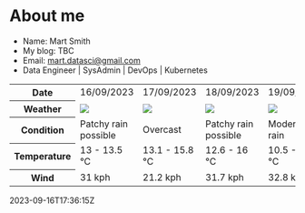 # About me

- Name: Mart Smith
- My blog: TBC
- Email: [mart.datasci@gmail.com](mailto:mart.datasci6@gmail.com)
- Data Engineer | SysAdmin | DevOps | Kubernetes


<table>
    <tr>
        <th>Date</th>
        <td>16/09/2023</td><td>17/09/2023</td><td>18/09/2023</td><td>19/09/2023</td><td>20/09/2023</td><td>21/09/2023</td><td>22/09/2023</td>
    </tr>
    <tr>
        <th>Weather</th>
        <td><img src="https://cdn.weatherapi.com/weather/64x64/day/176.png"/></td><td><img src="https://cdn.weatherapi.com/weather/64x64/day/122.png"/></td><td><img src="https://cdn.weatherapi.com/weather/64x64/day/176.png"/></td><td><img src="https://cdn.weatherapi.com/weather/64x64/day/302.png"/></td><td><img src="https://cdn.weatherapi.com/weather/64x64/day/302.png"/></td><td><img src="https://cdn.weatherapi.com/weather/64x64/day/176.png"/></td><td><img src="https://cdn.weatherapi.com/weather/64x64/day/302.png"/></td>
    </tr>
    <tr>
        <th>Condition</th>
        <td width="200px">Patchy rain possible</td><td width="200px">Overcast</td><td width="200px">Patchy rain possible</td><td width="200px">Moderate rain</td><td width="200px">Moderate rain</td><td width="200px">Patchy rain possible</td><td width="200px">Moderate rain</td>
    </tr>
    <tr>
        <th>Temperature</th>
        <td>13 -  13.5 °C</td><td>13.1 -  15.8 °C</td><td>12.6 -  16 °C</td><td>10.5 -  15.5 °C</td><td>12.5 -  16.2 °C</td><td>10.5 -  15.3 °C</td><td>11.7 -  12.4 °C</td>
    </tr>
    <tr>
        <th>Wind</th>
        <td>31 kph</td><td>21.2 kph</td><td>31.7 kph</td><td>32.8 kph</td><td>44.6 kph</td><td>13 kph</td><td>38.5 kph</td>
    </tr>
</table>


2023-09-16T17:36:15Z

